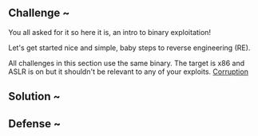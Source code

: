 ## Challenge ~
You all asked for it so here it is, an intro to binary exploitation!

Let's get started nice and simple, baby steps to reverse engineering (RE).

All challenges in this section use the same binary. The target is x86 and ASLR is on but it shouldn't be relevant to any of your exploits.
[Corruption](../Assets/Downloadable/Corruption)

## Solution ~

## Defense ~
